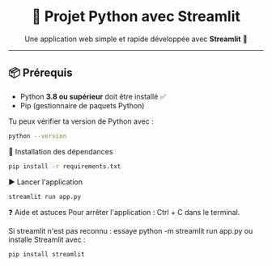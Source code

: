 <h1 align="center">🎨 Projet Python avec Streamlit</h1>

<p align="center">
  Une application web simple et rapide développée avec <strong>Streamlit</strong> 🚀
</p>

---

## 📦 Prérequis

- Python **3.8 ou supérieur** doit être installé ✅  
- Pip (gestionnaire de paquets Python)

Tu peux vérifier ta version de Python avec :

```bash
python --version
```
🔧 Installation des dépendances
```bash
pip install -r requirements.txt
```
▶️ Lancer l'application
```bash
streamlit run app.py
```
❓ Aide et astuces
Pour arrêter l'application : Ctrl + C dans le terminal.

Si streamlit n'est pas reconnu : essaye python -m streamlit run app.py ou installe Streamlit avec :
```bash
pip install streamlit
